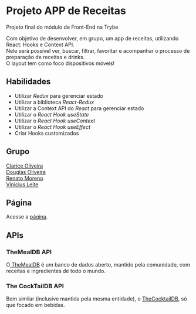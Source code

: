 # Projeto APP de Receitas

<p>Projeto final do módulo de Front-End na Trybe</p>
<p>Com objetivo de desenvolver, em grupo, um app de receitas, utilizando React: Hooks e Context API.
<br>
Nele será possível ver, buscar, filtrar, favoritar e acompanhar o processo de preparação de receitas e drinks.
<br>
O layout tem como foco dispositivos móveis!
</p>

## Habilidades

- Utilizar _Redux_ para gerenciar estado
- Utilizar a biblioteca _React-Redux_
- Utilizar a Context API do _React_ para gerenciar estado
- Utilizar o _React Hook useState_
- Utilizar o _React Hook useContext_
- Utilizar o _React Hook useEffect_
- Criar Hooks customizados

## Grupo

<a href="https://github.com/claoliveira89" >Clarice Oliveira</a>
<br>
<a href="https://github.com/Doug77" >Douglas Oliveira</a>
<br>
<a href="https://github.com/ree1moreno" >Renato Moreno</a>
<br>
<a href="https://github.com/viniciusldn" >Vinicius Leite</a>

## Página

<p>Acesse a <a href="">página</a>.</p>

## APIs

### TheMealDB API

<p>O<a href="https://www.themealdb.com/" > TheMealDB</a> é um banco de dados aberto, mantido pela comunidade, com receitas e ingredientes de todo o mundo.</p>

### The CockTailDB API

<p>Bem similar (inclusive mantida pela mesma entidade), o <a href="https://www.thecocktaildb.com/">TheCocktailDB</a>, só que focado em bebidas.</p>
